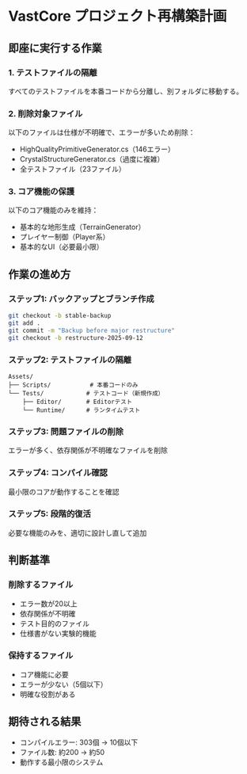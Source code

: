 # VastCore プロジェクト再構築計画

## 即座に実行する作業

### 1. テストファイルの隔離
すべてのテストファイルを本番コードから分離し、別フォルダに移動する。

### 2. 削除対象ファイル
以下のファイルは仕様が不明確で、エラーが多いため削除：
- HighQualityPrimitiveGenerator.cs（146エラー）
- CrystalStructureGenerator.cs（過度に複雑）
- 全テストファイル（23ファイル）

### 3. コア機能の保護
以下のコア機能のみを維持：
- 基本的な地形生成（TerrainGenerator）
- プレイヤー制御（Player系）
- 基本的なUI（必要最小限）

## 作業の進め方

### ステップ1: バックアップとブランチ作成
```bash
git checkout -b stable-backup
git add .
git commit -m "Backup before major restructure"
git checkout -b restructure-2025-09-12
```

### ステップ2: テストファイルの隔離
```
Assets/
├── Scripts/           # 本番コードのみ
└── Tests/            # テストコード（新規作成）
    ├── Editor/       # Editorテスト
    └── Runtime/      # ランタイムテスト
```

### ステップ3: 問題ファイルの削除
エラーが多く、依存関係が不明確なファイルを削除

### ステップ4: コンパイル確認
最小限のコアが動作することを確認

### ステップ5: 段階的復活
必要な機能のみを、適切に設計し直して追加

## 判断基準

### 削除するファイル
- エラー数が20以上
- 依存関係が不明確
- テスト目的のファイル
- 仕様書がない実験的機能

### 保持するファイル
- コア機能に必要
- エラーが少ない（5個以下）
- 明確な役割がある

## 期待される結果
- コンパイルエラー: 303個 → 10個以下
- ファイル数: 約200 → 約50
- 動作する最小限のシステム
